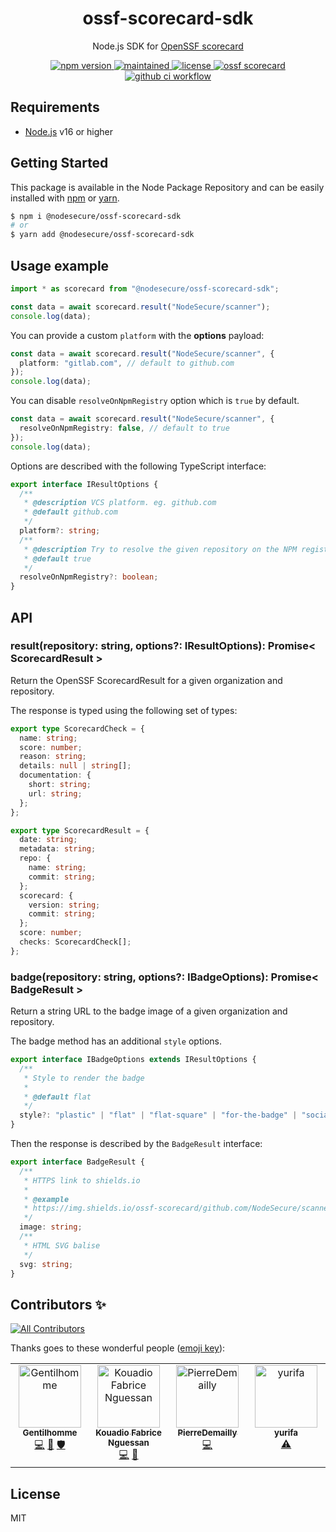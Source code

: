 <p align="center"><h1 align="center">
  ossf-scorecard-sdk
</h1>

<p align="center">
  Node.js SDK for <a href="https://github.com/ossf/scorecard">OpenSSF scorecard</a>
</p>

<p align="center">
    <a href="https://github.com/NodeSecure/ossf-scorecard-sdk">
      <img src="https://img.shields.io/github/package-json/v/NodeSecure/ossf-scorecard-sdk?style=for-the-badge" alt="npm version">
    </a>
     <a href="https://github.com/NodeSecure/ossf-scorecard-sdk">
      <img src="https://img.shields.io/badge/Maintained%3F-yes-green.svg?style=for-the-badge" alt="maintained">
    </a>
    <a href="https://github.com/NodeSecure/ossf-scorecard-sdk">
      <img src="https://img.shields.io/github/license/NodeSecure/ossf-scorecard-sdk?style=for-the-badge" alt="license">
    </a>
    <a href="https://api.securityscorecards.dev/projects/github.com/NodeSecure/ossf-scorecard-sdk">
      <img src="https://api.securityscorecards.dev/projects/github.com/NodeSecure/ossf-scorecard-sdk/badge?style=for-the-badge" alt="ossf scorecard">
    </a>
    <a href="https://github.com/NodeSecure/vulnera/actions?query=workflow%3A%22Node.js+CI%22">
      <img src="https://img.shields.io/github/actions/workflow/status/NodeSecure/ossf-scorecard-sdk/main.yml?style=for-the-badge" alt="github ci workflow">
    </a>
</p>

## Requirements

- [Node.js](https://nodejs.org/en/) v16 or higher

## Getting Started

This package is available in the Node Package Repository and can be easily installed with [npm](https://docs.npmjs.com/getting-started/what-is-npm) or [yarn](https://yarnpkg.com).

```bash
$ npm i @nodesecure/ossf-scorecard-sdk
# or
$ yarn add @nodesecure/ossf-scorecard-sdk
```

## Usage example

```ts
import * as scorecard from "@nodesecure/ossf-scorecard-sdk";

const data = await scorecard.result("NodeSecure/scanner");
console.log(data);
```

You can provide a custom `platform` with the **options** payload:

```ts
const data = await scorecard.result("NodeSecure/scanner", {
  platform: "gitlab.com", // default to github.com
});
console.log(data);
```

You can disable `resolveOnNpmRegistry` option which is `true` by default.

```ts
const data = await scorecard.result("NodeSecure/scanner", {
  resolveOnNpmRegistry: false, // default to true
});
console.log(data);
```
Options are described with the following TypeScript interface:

```ts
export interface IResultOptions {
  /**
   * @description VCS platform. eg. github.com
   * @default github.com
   */
  platform?: string;
  /**
   * @description Try to resolve the given repository on the NPM registry if its not found on the given platform.
   * @default true
   */
  resolveOnNpmRegistry?: boolean;
}
```

## API

### result(repository: string, options?: IResultOptions): Promise< ScorecardResult >

Return the OpenSSF ScorecardResult for a given organization and repository.

The response is typed using the following set of types:

```ts
export type ScorecardCheck = {
  name: string;
  score: number;
  reason: string;
  details: null | string[];
  documentation: {
    short: string;
    url: string;
  };
};

export type ScorecardResult = {
  date: string;
  metadata: string;
  repo: {
    name: string;
    commit: string;
  };
  scorecard: {
    version: string;
    commit: string;
  };
  score: number;
  checks: ScorecardCheck[];
};
```

### badge(repository: string, options?: IBadgeOptions): Promise< BadgeResult >

Return a string URL to the badge image of a given organization and repository.

The badge method has an additional `style` options.

```ts
export interface IBadgeOptions extends IResultOptions {
  /**
   * Style to render the badge
   *
   * @default flat
   */
  style?: "plastic" | "flat" | "flat-square" | "for-the-badge" | "social";
}
```

Then the response is described by the `BadgeResult` interface:

```ts
export interface BadgeResult {
  /**
   * HTTPS link to shields.io
   *
   * @example
   * https://img.shields.io/ossf-scorecard/github.com/NodeSecure/scanner?label=openssf%20scorecard&style=flat
   */
  image: string;
  /**
   * HTML SVG balise
   */
  svg: string;
}
```

## Contributors ✨

<!-- ALL-CONTRIBUTORS-BADGE:START - Do not remove or modify this section -->
[![All Contributors](https://img.shields.io/badge/all_contributors-4-orange.svg?style=flat-square)](#contributors-)
<!-- ALL-CONTRIBUTORS-BADGE:END -->

Thanks goes to these wonderful people ([emoji key](https://allcontributors.org/docs/en/emoji-key)):

<!-- ALL-CONTRIBUTORS-LIST:START - Do not remove or modify this section -->
<!-- prettier-ignore-start -->
<!-- markdownlint-disable -->
<table>
  <tbody>
    <tr>
      <td align="center" valign="top" width="14.28%"><a href="https://www.linkedin.com/in/thomas-gentilhomme/"><img src="https://avatars.githubusercontent.com/u/4438263?v=4?s=100" width="100px;" alt="Gentilhomme"/><br /><sub><b>Gentilhomme</b></sub></a><br /><a href="https://github.com/NodeSecure/ossf-scorecard-sdk/commits?author=fraxken" title="Code">💻</a> <a href="https://github.com/NodeSecure/ossf-scorecard-sdk/pulls?q=is%3Apr+reviewed-by%3Afraxken" title="Reviewed Pull Requests">👀</a> <a href="#security-fraxken" title="Security">🛡️</a></td>
      <td align="center" valign="top" width="14.28%"><a href="https://github.com/fabnguess"><img src="https://avatars.githubusercontent.com/u/72697416?v=4?s=100" width="100px;" alt="Kouadio Fabrice Nguessan"/><br /><sub><b>Kouadio Fabrice Nguessan</b></sub></a><br /><a href="https://github.com/NodeSecure/ossf-scorecard-sdk/commits?author=fabnguess" title="Code">💻</a> <a href="https://github.com/NodeSecure/ossf-scorecard-sdk/commits?author=fabnguess" title="Documentation">📖</a></td>
      <td align="center" valign="top" width="14.28%"><a href="https://github.com/PierreDemailly"><img src="https://avatars.githubusercontent.com/u/39910767?v=4?s=100" width="100px;" alt="PierreDemailly"/><br /><sub><b>PierreDemailly</b></sub></a><br /><a href="https://github.com/NodeSecure/ossf-scorecard-sdk/commits?author=PierreDemailly" title="Code">💻</a></td>
      <td align="center" valign="top" width="14.28%"><a href="https://github.com/abbesAlexandre"><img src="https://avatars.githubusercontent.com/u/34767221?v=4?s=100" width="100px;" alt="yurifa"/><br /><sub><b>yurifa</b></sub></a><br /><a href="https://github.com/NodeSecure/ossf-scorecard-sdk/commits?author=abbesAlexandre" title="Tests">⚠️</a></td>
    </tr>
  </tbody>
</table>

<!-- markdownlint-restore -->
<!-- prettier-ignore-end -->

<!-- ALL-CONTRIBUTORS-LIST:END -->

## License

MIT
